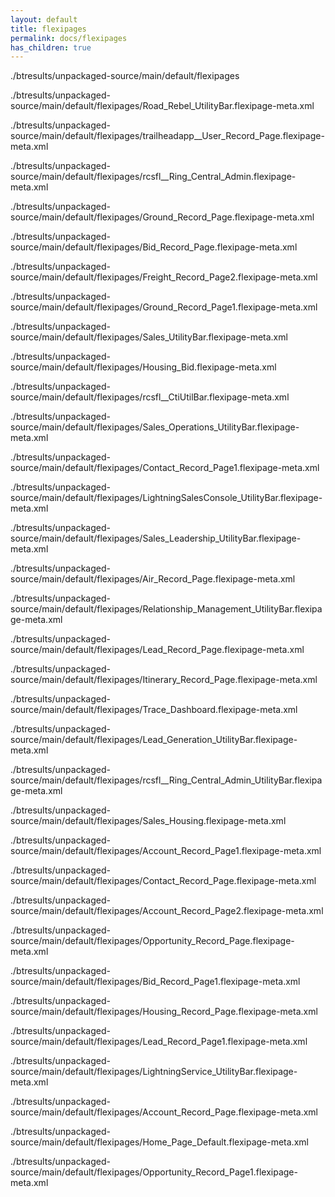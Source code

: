```yaml
---
layout: default
title: flexipages
permalink: docs/flexipages
has_children: true
---
```




./btresults/unpackaged-source/main/default/flexipages

./btresults/unpackaged-source/main/default/flexipages/Road_Rebel_UtilityBar.flexipage-meta.xml

./btresults/unpackaged-source/main/default/flexipages/trailheadapp__User_Record_Page.flexipage-meta.xml

./btresults/unpackaged-source/main/default/flexipages/rcsfl__Ring_Central_Admin.flexipage-meta.xml

./btresults/unpackaged-source/main/default/flexipages/Ground_Record_Page.flexipage-meta.xml

./btresults/unpackaged-source/main/default/flexipages/Bid_Record_Page.flexipage-meta.xml

./btresults/unpackaged-source/main/default/flexipages/Freight_Record_Page2.flexipage-meta.xml

./btresults/unpackaged-source/main/default/flexipages/Ground_Record_Page1.flexipage-meta.xml

./btresults/unpackaged-source/main/default/flexipages/Sales_UtilityBar.flexipage-meta.xml

./btresults/unpackaged-source/main/default/flexipages/Housing_Bid.flexipage-meta.xml

./btresults/unpackaged-source/main/default/flexipages/rcsfl__CtiUtilBar.flexipage-meta.xml

./btresults/unpackaged-source/main/default/flexipages/Sales_Operations_UtilityBar.flexipage-meta.xml

./btresults/unpackaged-source/main/default/flexipages/Contact_Record_Page1.flexipage-meta.xml

./btresults/unpackaged-source/main/default/flexipages/LightningSalesConsole_UtilityBar.flexipage-meta.xml

./btresults/unpackaged-source/main/default/flexipages/Sales_Leadership_UtilityBar.flexipage-meta.xml

./btresults/unpackaged-source/main/default/flexipages/Air_Record_Page.flexipage-meta.xml

./btresults/unpackaged-source/main/default/flexipages/Relationship_Management_UtilityBar.flexipage-meta.xml

./btresults/unpackaged-source/main/default/flexipages/Lead_Record_Page.flexipage-meta.xml

./btresults/unpackaged-source/main/default/flexipages/Itinerary_Record_Page.flexipage-meta.xml

./btresults/unpackaged-source/main/default/flexipages/Trace_Dashboard.flexipage-meta.xml

./btresults/unpackaged-source/main/default/flexipages/Lead_Generation_UtilityBar.flexipage-meta.xml

./btresults/unpackaged-source/main/default/flexipages/rcsfl__Ring_Central_Admin_UtilityBar.flexipage-meta.xml

./btresults/unpackaged-source/main/default/flexipages/Sales_Housing.flexipage-meta.xml

./btresults/unpackaged-source/main/default/flexipages/Account_Record_Page1.flexipage-meta.xml

./btresults/unpackaged-source/main/default/flexipages/Contact_Record_Page.flexipage-meta.xml

./btresults/unpackaged-source/main/default/flexipages/Account_Record_Page2.flexipage-meta.xml

./btresults/unpackaged-source/main/default/flexipages/Opportunity_Record_Page.flexipage-meta.xml

./btresults/unpackaged-source/main/default/flexipages/Bid_Record_Page1.flexipage-meta.xml

./btresults/unpackaged-source/main/default/flexipages/Housing_Record_Page.flexipage-meta.xml

./btresults/unpackaged-source/main/default/flexipages/Lead_Record_Page1.flexipage-meta.xml

./btresults/unpackaged-source/main/default/flexipages/LightningService_UtilityBar.flexipage-meta.xml

./btresults/unpackaged-source/main/default/flexipages/Account_Record_Page.flexipage-meta.xml

./btresults/unpackaged-source/main/default/flexipages/Home_Page_Default.flexipage-meta.xml

./btresults/unpackaged-source/main/default/flexipages/Opportunity_Record_Page1.flexipage-meta.xml

